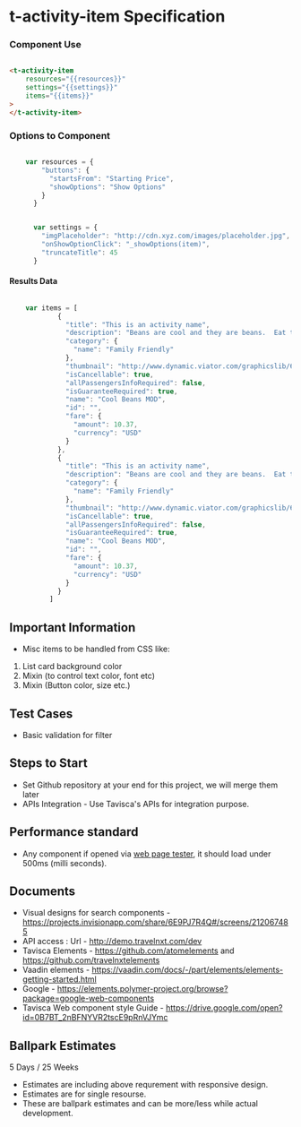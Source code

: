 # t-activity-item Specification

### Component Use

``` html

<t-activity-item
	resources="{{resources}}"
	settings="{{settings}}"
	items="{{items}}"
>
</t-activity-item>

```

### Options to Component

```javascript

	var resources = {
	    "buttons": {
	      "startsFrom": "Starting Price",
	      "showOptions": "Show Options"
	    }
	  }

```


```javascript

	  var settings = {
	    "imgPlaceholder": "http://cdn.xyz.com/images/placeholder.jpg",
		"onShowOptionClick": "_showOptions(item)",
		"truncateTitle": 45
	  }

```

#### Results Data

```javascript

	var items = [
		    {
		      "title": "This is an activity name",
		      "description": "Beans are cool and they are beans.  Eat them.  They are yummy",
		      "category": {
		        "name": "Family Friendly"
		      },
		      "thumbnail": "http://www.dynamic.viator.com/graphicslib/6801/SITours/cool-beans-mod-in-las-vegas-168521.jpg",
		      "isCancellable": true,
		      "allPassengersInfoRequired": false,
		      "isGuaranteeRequired": true,
		      "name": "Cool Beans MOD",
		      "id": "",
		      "fare": {
		        "amount": 10.37,
		        "currency": "USD"
		      }
		    },
		    {
		      "title": "This is an activity name",
		      "description": "Beans are cool and they are beans.  Eat them.  They are yummy",
		      "category": {
		        "name": "Family Friendly"
		      },
		      "thumbnail": "http://www.dynamic.viator.com/graphicslib/6801/SITours/cool-beans-mod-in-las-vegas-168521.jpg",
		      "isCancellable": true,
		      "allPassengersInfoRequired": false,
		      "isGuaranteeRequired": true,
		      "name": "Cool Beans MOD",
		      "id": "",
		      "fare": {
		        "amount": 10.37,
		        "currency": "USD"
		      }
		    }
		  ]
```


## Important Information

- Misc items to be handled from CSS like:
1. List card background color
2. Mixin (to control text color, font etc)
3. Mixin (Button color, size etc.)


## Test Cases
- Basic validation for filter

## Steps to Start
- Set Github repository at your end for this project, we will merge them later
- APIs Integration - Use Tavisca's APIs for integration purpose.

## Performance standard
- Any component if opened via [web page tester](https://www.webpagetest.org/), it should load under 500ms (milli seconds).

## Documents
- Visual designs for search components - https://projects.invisionapp.com/share/6E9PJ7R4Q#/screens/212067485
- API access : Url - http://demo.travelnxt.com/dev
- Tavisca Elements - https://github.com/atomelements and https://github.com/travelnxtelements
- Vaadin elements - https://vaadin.com/docs/-/part/elements/elements-getting-started.html
- Google - https://elements.polymer-project.org/browse?package=google-web-components
- Tavisca Web component style Guide - https://drive.google.com/open?id=0B7BT_2nBFNYVR2tscE9pRnVJYmc

## Ballpark Estimates

5 Days / 25 Weeks
- Estimates are including above requrement with responsive design.
- Estimates are for single resourse.
- These are ballpark estimates and can be more/less while actual development.
